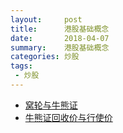 ```yaml
---
layout:     post
title:      港股基础概念
date:       2018-04-07
summary:    港股基础概念
categories: 炒股
tags:
 - 炒股
---
```


+ [窝轮与牛熊证][1]
+ [牛熊证回收价与行使价][2]



[1]: http://stock.qq.com/a/20180129/012522.htm
[2]: http://finance.sina.com.cn/stock/hkstock/warrants/20090206/15065826186.shtml
